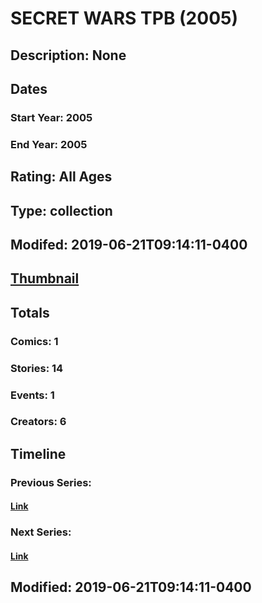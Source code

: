# SECRET WARS TPB (2005)
## Description: None
## Dates
### Start Year: 2005
### End Year: 2005
## Rating: All Ages
## Type: collection
## Modifed: 2019-06-21T09:14:11-0400
## [Thumbnail](http://i.annihil.us/u/prod/marvel/i/mg/c/00/4bc35fd5f11e2.jpg)
## Totals
### Comics: 1
### Stories: 14
### Events: 1
### Creators: 6
## Timeline
### Previous Series: 
#### [Link]()
### Next Series: 
#### [Link]()
## Modified: 2019-06-21T09:14:11-0400